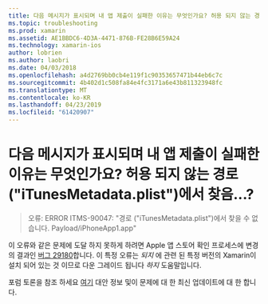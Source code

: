 ```yaml
---
title: 다음 메시지가 표시되며 내 앱 제출이 실패한 이유는 무엇인가요? 허용 되지 않는 경로 ("iTunesMetadata.plist")에서 찾음...?
ms.topic: troubleshooting
ms.prod: xamarin
ms.assetid: AE1BBDC6-4D3A-4471-876B-FE28B6E59A24
ms.technology: xamarin-ios
author: lobrien
ms.author: laobri
ms.date: 04/03/2018
ms.openlocfilehash: a4d2769bb0cb4e119f1c90353657471b44eb6c7c
ms.sourcegitcommit: 4b402d1c508fa84e4fc3171a6e43b811323948fc
ms.translationtype: MT
ms.contentlocale: ko-KR
ms.lasthandoff: 04/23/2019
ms.locfileid: "61420907"
---
```

# <a name="why-does-my-app-submission-fail-with-disallowed-paths--itunesmetadataplist--found-at--"></a>다음 메시지가 표시되며 내 앱 제출이 실패한 이유는 무엇인가요? 허용 되지 않는 경로 ("iTunesMetadata.plist")에서 찾음...?

> 오류: ERROR ITMS-90047: "경로 ("iTunesMetadata.plist")에서 찾을 수 없습니다. Payload/iPhoneApp1.app"

이 오류와 같은 문제에 도달 하지 못하게 하려면 Apple 앱 스토어 확인 프로세스에 변경의 결과인 [버그 29180](https://bugzilla.xamarin.com/show_bug.cgi?id=29180)합니다. 이 특정 오류는 _되지_ 에 관련 된 특정 버전의 Xamarin이 설치 되어 있는 것 이므로 다운 그레이드 됩니다 _하지_ 도움말입니다.

포럼 토론을 참조 하세요 [여기](https://forums.xamarin.com/discussion/40388/disallowed-paths-itunesmetadata-plist-found-at-when-submitting-to-app-store/p1) 대안 정보 및이 문제에 대 한 최신 업데이트에 대 한 합니다.
